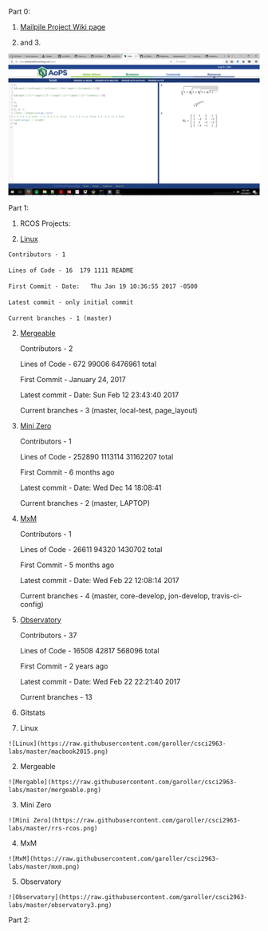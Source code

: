 Part 0:

1. [Mailpile Project Wiki page](https://github.com/garoller/csci2963-labs/wiki/Lab-5)


2. and 3.

![latex picture](https://raw.githubusercontent.com/garoller/csci2963-labs/master/latex.png)


Part 1:

1. RCOS Projects:


  1. [Linux](https://github.com/Maximus-/macbook2015-spi)

    Contributors - 1
    
    Lines of Code - 16  179 1111 README
    
    First Commit - Date:   Thu Jan 19 10:36:55 2017 -0500
    
    Latest commit - only initial commit
    
    Current branches - 1 (master)
  
 2. [Mergeable](https://github.com/ben-wolf/mergeable)
    
    Contributors - 2
    
    Lines of Code - 672   99006 6476961 total
    
    First Commit - January 24, 2017
    
    Latest commit - Date:   Sun Feb 12 23:43:40 2017
    
    Current branches - 3 (master, local-test, page_layout)
 
 3. [Mini Zero](https://github.com/feldhausenryan/rrs-rcos)
    
    Contributors - 1
    
    Lines of Code -  252890  1113114 31162207 total
    
    First Commit - 6 months ago
    
    Latest commit - Date:   Wed Dec 14 18:08:41
    
    Current branches - 2 (master, LAPTOP)
 
 4. [MxM](https://github.com/musicexmachina/mxm)
 
    Contributors - 1
    
    Lines of Code - 26611   94320 1430702 total
    
    First Commit - 5 months ago
    
    Latest commit - Date:   Wed Feb 22 12:08:14 2017
    
    Current branches - 4 (master, core-develop, jon-develop, travis-ci-config)
 
 5. [Observatory](https://github.com/rcos/observatory3)
 
    Contributors - 37
    
    Lines of Code - 16508  42817 568096 total
    
    First Commit - 2 years ago
    
    Latest commit - Date:   Wed Feb 22 22:21:40 2017
    
    Current branches - 13


2. Gitstats

  1. Linux
  
    ![Linux](https://raw.githubusercontent.com/garoller/csci2963-labs/master/macbook2015.png)
  
  2. Mergeable
  
    ![Mergable](https://raw.githubusercontent.com/garoller/csci2963-labs/master/mergeable.png)
  
  3. Mini Zero
  
    ![Mini Zero](https://raw.githubusercontent.com/garoller/csci2963-labs/master/rrs-rcos.png)
  
  4. MxM 
  
    ![MxM](https://raw.githubusercontent.com/garoller/csci2963-labs/master/mxm.png)
  
  5. Observatory 
  
    ![Observatory](https://raw.githubusercontent.com/garoller/csci2963-labs/master/observatory3.png)



Part 2:

